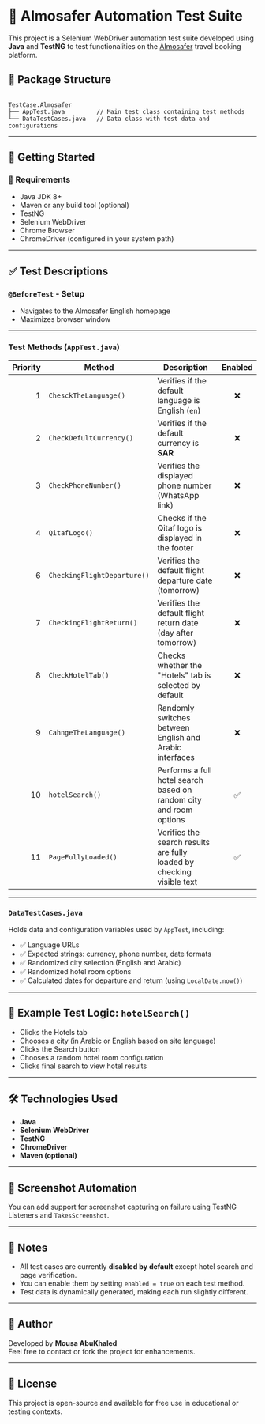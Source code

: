 
# 🧪 Almosafer Automation Test Suite

This project is a Selenium WebDriver automation test suite developed using **Java** and **TestNG** to test functionalities on the [Almosafer](https://www.almosafer.com) travel booking platform.

## 📁 Package Structure

```

TestCase.Almosafer
├── AppTest.java         // Main test class containing test methods
└── DataTestCases.java   // Data class with test data and configurations

```

---

## 🚀 Getting Started

### 🔧 Requirements

- Java JDK 8+
- Maven or any build tool (optional)
- TestNG
- Selenium WebDriver
- Chrome Browser
- ChromeDriver (configured in your system path)

---

## ✅ Test Descriptions

### `@BeforeTest` - Setup

- Navigates to the Almosafer English homepage
- Maximizes browser window

---

### Test Methods (`AppTest.java`)

| Priority | Method                  | Description                                                                 | Enabled |
|---------:|--------------------------|-----------------------------------------------------------------------------|:-------:|
| 1        | `ChesckTheLanguage()`    | Verifies if the default language is English (`en`)                         | ❌      |
| 2        | `CheckDefultCurrency()`  | Verifies if the default currency is **SAR**                                 | ❌      |
| 3        | `CheckPhoneNumber()`     | Verifies the displayed phone number (WhatsApp link)                         | ❌      |
| 4        | `QitafLogo()`            | Checks if the Qitaf logo is displayed in the footer                         | ❌      |
| 6        | `CheckingFlightDeparture()` | Verifies the default flight departure date (tomorrow)                     | ❌      |
| 7        | `CheckingFlightReturn()`   | Verifies the default flight return date (day after tomorrow)              | ❌      |
| 8        | `CheckHotelTab()`        | Checks whether the "Hotels" tab is selected by default                     | ❌      |
| 9        | `CahngeTheLanguage()`     | Randomly switches between English and Arabic interfaces                    | ❌      |
| 10       | `hotelSearch()`          | Performs a full hotel search based on random city and room options         | ✅      |
| 11       | `PageFullyLoaded()`      | Verifies the search results are fully loaded by checking visible text      | ✅      |

---

### `DataTestCases.java`

Holds data and configuration variables used by `AppTest`, including:

- ✅ Language URLs
- ✅ Expected strings: currency, phone number, date formats
- ✅ Randomized city selection (English and Arabic)
- ✅ Randomized hotel room options
- ✅ Calculated dates for departure and return (using `LocalDate.now()`)

---

## 🧪 Example Test Logic: `hotelSearch()`

- Clicks the Hotels tab
- Chooses a city (in Arabic or English based on site language)
- Clicks the Search button
- Chooses a random hotel room configuration
- Clicks final search to view hotel results

---

## 🛠 Technologies Used

- **Java**
- **Selenium WebDriver**
- **TestNG**
- **ChromeDriver**
- **Maven (optional)**

---

## 📸 Screenshot Automation

You can add support for screenshot capturing on failure using TestNG Listeners and `TakesScreenshot`.

---

## 📝 Notes

- All test cases are currently **disabled by default** except hotel search and page verification.
- You can enable them by setting `enabled = true` on each test method.
- Test data is dynamically generated, making each run slightly different.

---

## 📌 Author

Developed by **Mousa AbuKhaled**  
Feel free to contact or fork the project for enhancements.

---

## 📜 License

This project is open-source and available for free use in educational or testing contexts.

```


